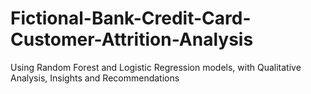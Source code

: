# Fictional-Bank-Credit-Card-Customer-Attrition-Analysis
Using Random Forest and Logistic Regression models, with Qualitative Analysis, Insights and Recommendations
